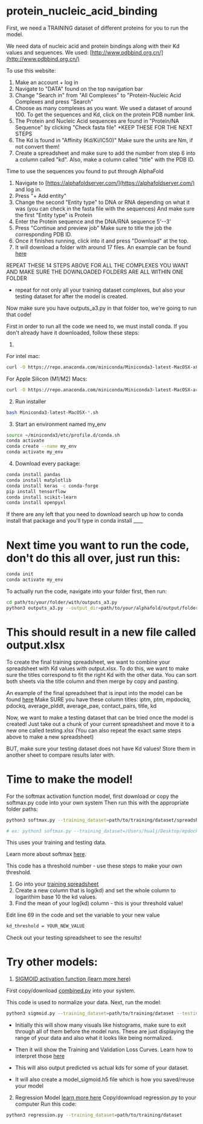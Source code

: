 # protein_nucleic_acid_binding

First, we need a TRAINING dataset of different proteins for you to run the model. 

We need data of nucleic acid and protein bindings along with their Kd values and sequences.
We used: [http://www.pdbbind.org.cn/](http://www.pdbbind.org.cn/)

To use this website:
1. Make an account + log in
2. Navigate to "DATA" found on the top navigation bar
3. Change "Search in" from "All Complexes" to "Protein-Nucleic Acid Complexes and press "Search"
4. Choose as many complexes as you want. We used a dataset of around 100. To get the sequences and Kd, click on the protein PDB number link.
5. The Protein and Nucleic Acid sequences are found in "Protein/NA Sequence" by clicking "Check fasta file" *KEEP THESE FOR THE NEXT STEPS
6. The Kd is found in "Affinity (Kd/Ki/IC50)" Make sure the units are Nm, if not convert them!
7. Create a spreadsheet and make sure to add the number from step 6 into a column called "kd". Also, make a column called "title" with the PDB ID.

Time to use the sequences you found to put through AlphaFold

1. Navigate to [https://alphafoldserver.com/](https://alphafoldserver.com/) and log in.
2. Press "+ Add entity"
3. Change the second "Entity type" to DNA or RNA depending on what it was (you can check in the fasta file with the sequences) And make sure the first "Entity type" is Protein
4. Enter the Protein sequence and the DNA/RNA sequence 5'--3'
5. Press "Continue and preview job" Make sure to title the job the corresponding PDB ID.
6. Once it finishes running, click into it and press "Download" at the top.
7. It will download a folder with around 17 files. An example can be found [here](examples/fold_2g4b)

REPEAT THESE 14 STEPS ABOVE FOR ALL THE COMPLEXES YOU WANT AND MAKE SURE THE DOWNLOADED FOLDERS ARE ALL WITHIN ONE FOLDER
* repeat for not only all your training dataset complexes, but also your testing dataset for after the model is created.

Now make sure you have outputs_a3.py in that folder too, we're going to run that code!

First in order to run all the code we need to, we must install conda. If you don't already have it downloaded, follow these steps:

1.

For intel mac:
```bash
curl -O https://repo.anaconda.com/miniconda/Miniconda3-latest-MacOSX-x86_64.sh
```
For Apple Silicon (M1/M2) Macs:
```bash
curl -O https://repo.anaconda.com/miniconda/Miniconda3-latest-MacOSX-arm64.sh
```

2. Run installer
```bash
bash Miniconda3-latest-MacOSX-*.sh
```

3. Start an environment named my_env
```bash
source ~/miniconda3/etc/profile.d/conda.sh
conda activate
conda create --name my_env
conda activate my_env
```

4. Download every package:
```bash
conda install pandas
conda install matplotlib
conda install keras -c conda-forge
pip install tensorflow
conda install scikit-learn
conda install openpyxl
```
If there are any left that you need to download search up how to conda install that package and you'll type in conda install ____

# Next time you want to run the code, don't do this all over, just run this:
```bash
conda init
conda activate my_env
```

To actually run the code, navigate into your folder first, then run:
```bash
cd path/to/your/folder/with/outputs_a3.py
python3 outputs_a3.py --output_dir=path/to/your/alphafold/output/folders
```
# This should result in a new file called output.xlsx

To create the final training spreadsheet, we want to combine your spreadsheet with Kd values with output.xlsx.
To do this, we want to make sure the titles correspond to fit the right Kd with the other data. 
You can sort both sheets via the title column and then merge by copy and pasting.

An example of the final spreadsheet that is input into the model can be found [here](examples/Data_spreadsheet.xlsx)
Make SURE you have these column titles: iptm,	ptm,	mpdockq,	pdockq,	average_plddt,	average_pae,	contact_pairs,	title,	kd

Now, we want to make a testing dataset that can be tried once the model is created!
Just take out a chunk of your current spreadsheet and move it to a new one called testing.xlsx
(You can also repeat the exact same steps above to make a new spreadsheet)

BUT, make sure your testing dataset does not have Kd values! Store them in another sheet to compare results later with. 

# Time to make the model!
For the softmax activation function model, first download or copy the softmax.py code into your own system
Then run this with the appropriate folder paths:
```bash 
python3 softmax.py --training_dataset=path/to/training/dataset/spreadsheet --testing_dataset=path/to/testing/dataset/spreadsheet --general_path=path/to/folder/containing/this/code

# ex: python3 softmax.py --training_dataset=/Users/hualj/Desktop/mpdockq/testing_thresholds/Data_spreadsheet.xlsx --testing_dataset=/Users/hualj/Desktop/mpdockq/testing_thresholds/testing_dataset.xlsx --general_path=/Users/hualj/Desktop/mpdockq/testing_thresholds/

```
This uses your training and testing data. 

Learn more about softmax [here](https://www.geeksforgeeks.org/the-role-of-softmax-in-neural-networks-detailed-explanation-and-applications/).

This code has a threshold number - use these steps to make your own threshold.
1. Go into your [training spreadsheet](examples/Data_spreadsheet.xlsx)
2. Create a new column that is log(kd) and set the whole column to logarithim base 10 the kd values.
3. Find the mean of your log(kd) column - this is your threshold value!

Edit line 69 in the code and set the variable to your new value
```bash
kd_threshold = YOUR_NEW_VALUE
```
Check out your testing spreadsheet to see the results!

# Try other models:

1. [SIGMOID activation function (learn more here)](https://www.sciencedirect.com/topics/computer-science/sigmoid-function#:~:text=A%20Sigmoid%20Function%20is%20defined,in%20outputs%20close%20to%201.)
   
First copy/download [combined.py](combined.py) into your system.

This code is used to normalize your data.
Next, run the model:
```bash
python3 sigmoid.py --training_dataset=path/to/training/dataset --testing_dataset=path/to/testing/datset
```
- Initially this will show many visuals like histograms, make sure to exit through all of them before the model runs. These are just displaying the range of your data and also what it looks like being normalized. 

- Then it will show the Training and Validation Loss Curves. Learn how to interpret those [here](https://www.geeksforgeeks.org/training-and-validation-loss-in-deep-learning/)

- This will also output predicted vs actual kds for some of your dataset.

- It will also create a model_sigmoid.h5 file which is how you saved/reuse your model

2. Regression Model [learn more here](https://developers.google.com/machine-learning/crash-course/linear-regression)
Copy/download regression.py to your computer
Run this code:
```bash
python3 regression.py --training_dataset=path/to/training/dataset 
```
